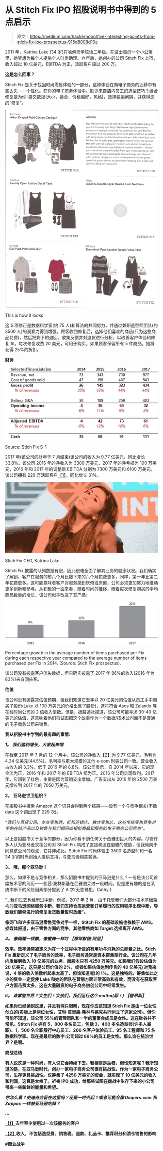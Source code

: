 # 从 Stitch Fix IPO 招股说明书中得到的 5 点启示

> 原文：<https://medium.com/hackernoon/five-interesting-points-from-stich-fix-ipo-prospectus-915d8008d10e>

2011 年，Katrina Lake (34 岁)在哈佛商学院读二年级。在波士顿的一个小公寓里，她梦想为每个人提供个人时尚助理。六年后，她创办的公司 Stitch Fix 上市，收入超过 10 亿美元，EBITDA 为正，活跃客户超过 200 万。

**这是怎么回事？**

Stitch Fix 是关于找回时尚零售体验的一部分，这种体验在向电子商务的迁移中有些丢失——个性化。在你的电子商务体验中，缺少来自店内员工的造型技巧？缝合修复是为你-提交数据(大小，适合，价格偏好，风格)，选择装运间隔，并获得您的“修复”。

![](img/ea0cc34278611a28fcc832e0f38da634.png)

This is how it looks

这 5 项修正是数据科学家(约 75 人)和算法的共同努力，并通过兼职造型师团队(约 3500 人)的洞察力得到增强。顾客收到修复后，选择他们喜欢的商品(只为这些商品付费)，然后把剩下的退回。收集反馈并对退货进行分析，以改善客户体验和修复 fit。每次修复收费 20 美元，可用于购买，如果顾客保留所有 5 件商品，她将获得 25%的折扣。

**财务**

![](img/5a6633bd8621b29d4e871cfb66804fbf.png)

Source: Stich FIx S-1

2017 年(该公司的财年于 7 月结束)该公司的收入为 9.77 亿美元，同比增长 33.8%。该公司 2016 年的净收入为 3300 万美元，2017 年的净亏损为 100 万美元，2016 年和 2017 年的调整后 EBITDA 分别为 7300 万美元和 6100 万美元。该公司拥有 220 万活跃客户[【1】](#_ftn1)，同比增长 31%。

![](img/954e4a7ff747017af20ade164c3edf08.png)

Stich Fix CEO, Katrina Lake

Stitch Fix 披露的队列数据有限，因此很难全面了解其业务的健康状况。我们确实了解到，客户在服务的前六个月比接下来的六个月花费更多，同样，第一年比第二年花费更多。这可能意味着客户对服务感到厌倦或厌倦，公司必须更加努力地推动更多创新和参与。从积极的一面来看，随着时间的推移，随着每次修复购买的平均商品数量的增长，该公司似乎改进了其产品:

![](img/76e4c04dd9976696bd0854a51f067b33.png)

Percentage growth in the average number of items purchased per Fix during each respective year compared to the average number of items purchased per Fix in 2014\. (Source: Stich Fix prospectus).

该公司没有披露客户流失数据，但它确实披露了 2017 年 86%的收入(2016 年为 83%)来自回头客。

**估值**

该公司没有透露其估值预期，但我们知道它去年以 20 亿美元的估值从员工手中购买了股份(Lake 以 100 万美元的价格出售了股份)，这将符合 Asos 和 Zalando 等在线时尚公司的 2 倍收入倍数。但是，据路透社报道，该公司可能寻求 30-40 亿美元的估值，这意味着他们将试图把这个故事作为一个数据/技术公司而不是普通的电子商务公司来销售。

**我从招股书中学到的最有趣的事情:**

***1。*** ***我们盈利增长，大家起来唱***

在截至 2017 年 7 月的 12 个月中，该公司的净收入[【2】](#_ftn2)为 9.77 亿美元，毛利为 4.34 亿美元(44.5%)。毛利率与更大规模的其他 e-com 时装公司一致。营业收入占收入的 3.3%，低于 2016 年的 8.8%。该公司表示，自 2014 年以来，它的现金流为正，2016 年和 2017 年的 EBITDA 都为正。2016 年公司实现盈利。2017 年，它回到了红色，主要是因为营销支出增加。广告支出从 2016 年的 2500 万美元增长到 2017 年的 7050 万美元。

**2。** **亚马逊世卫组织？**

在招股书中搜索 Amazon 这个词只会得到两个结果——没有一个与竞争相关(不像 data 这个词出现了 229 次)。

*“我们与百货公司、专业零售商、折扣连锁店、独立零售店、这些传统零售竞争对手的在线产品以及销售与我们相同或相似商品和服务的电子商务公司竞争”。*

以上是招股书关于竞争的部分，因为你看不到任何关于西雅图巨人的内容。尽管许多人认为亚马逊衣柜公司对 Stitch Fix 构成了直接和迫在眉睫的威胁，但我倾向于同意该公司的观点，它并非如此。Stitch Fix 时尚体验由 3500 名造型师和一名 34 岁的时尚创始人提供支持，与亚马逊相差甚远。

**3。** **哦，那个亚马逊！**

那么，如果不是与竞争相关，那么招股书中提到的亚马逊是什么？一份是该公司首席技术官的简历——凯茜·波林斯基在西雅图呆过一段时间。但是更有趣的是在系统中断下的风险因素部分提到了 A 字(无意冒犯，Cathy ):

“…我们过去也经历过中断。例如，2017 年 2 月，由于托管我们大部分技术基础架构的****亚马逊网络服务中断，我们支持仓库运营和订单履行的应用程序出现中断，导致我们能够进行的修复发货数量暂时放缓”。****

**像网飞和许多亚马逊零售竞争对手一样，Stitch Fix 的基础设施也依赖于 AWS。据媒体报道，由于零售方面的竞争，其他零售商如 Target 选择离开 AWS。**

*****4。*** ***像蝴蝶一样飘，像蜜蜂一样叮*** *【穆罕默德·阿里】***

**效率。效率通常被定义为在一个过程中所做的有用功与消耗的总能量之比。Stich Fix 重新定义了电子商务的效率，电子商务通常是资本密集型行业。该公司在几年内发展到收入 10 亿美元的业务，而股本只有 4250 万美元。如果我们假设估值为 20 亿美元，这只是公司价值的 2%，或者如果估值达到传言的 40 亿美元(对我来说，4 倍的收入倍数听起来太高了，但谁知道呢)的 1%。这是独特的。筹集如此之少的资金一定促使 Lake 和她的团队在营销方面非常高效和有效，而没有在获取客户方面花费太多，这在大量融资的电子商务初创公司中经常发生。**

*****5。*** ***谁掌管世界？女生们！女孩们，我们运行这个 motha(耶！)*** *【碧昂斯】***

**如果你已经读到这里，并且有两只眼睛，现在你应该知道 Stich Fix 是由一位女性创立的(实际上是两位女性，艾琳·莫里森·弗林与莱克共同创立了这家公司)。但你可能不知道，该公司 55%的管理团队和一半的董事会成员是女性。这在硅谷并不常见。Stitch Fix 拥有 5，800 多名员工，包括 3，400 多名造型师(许多人兼职)、1，500 名全职履行中心员工、200 名客户体验员工、95 名工程师和 75 名数据科学家。现在是最后的数字:公司超过 86%的员工是女性。那么谁在统治世界？是啊。**

****商战总结****

**有人说这是一种时尚，有人说它会持续下去。我相信是后者，但谁知道呢？我所知道的是，在亚马逊时代，创办一家电子商务公司很有挑战性。作为一家电子商务公司，生存更具挑战性。仅筹集了 4250 万美元的资金，就实现了 10 亿美元的收入和利润，这真是太棒了。祈祷 IPO 成功，给那些试图在商战中生存下来的小公司带来一些新鲜的能量和希望。**

*****你怎么看？史迪奇会留在这里吗？还是一时兴起？或者可能会像 Diapers.com 和 Zappos 一样被亚马逊吃掉？*****

**.:.**

**[【1】](#_ftnref1)去年至少使用过一次该服务的客户**

**[【2】](#_ftnref2)收入，不包括造型费、销售税、退款、礼品卡、推荐积分和清仓销售的影响**

**#商业战争**